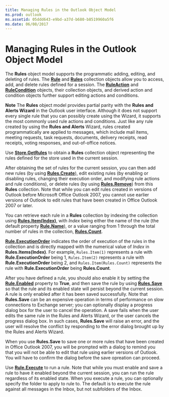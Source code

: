 ```yaml
---
title: Managing Rules in the Outlook Object Model
ms.prod: outlook
ms.assetid: 05ddd643-e9bd-a37d-b680-b8519960a5f6
ms.date: 06/08/2017
---
```



# Managing Rules in the Outlook Object Model

The **Rules** object model supports the programmatic adding, editing, and deleting of rules. The **[Rule](rule-object-outlook.md)** and **[Rules](rules-object-outlook.md)** collection objects allow you to access, add, and delete rules defined for a session. The **[RuleAction](ruleaction-object-outlook.md)** and **[RuleCondition](rulecondition-object-outlook.md)** objects, their collection objects, and derived action and condition objects further support editing actions and conditions.


 **Note**  The **Rules** object model provides partial parity with the **Rules and Alerts Wizard** in the Outlook user interface. Although it does not support every single rule that you can possibly create using the Wizard, it supports the most commonly used rule actions and conditions. Just like any rule created by using the **Rules and Alerts** Wizard, rules created programmatically are applied to messages, which include mail items, meeting requests, task requests, documents, delivery receipts, read receipts, voting responses, and out-of-office notices.


Use **[Store.GetRules](store-getrules-method-outlook.md)** to obtain a **Rules** collection object representing the rules defined for the store used in the current session.

After obtaining the set of rules for the current session, you can then add new rules (by using **[Rules.Create](rules-create-method-outlook.md)**), edit existing rules (by enabling or disabling rules, changing their execution order, and modifying rule actions and rule conditions), or delete rules (by using **[Rules.Remove](rules-remove-method-outlook.md)**) from this **Rules** collection. Note that while you can edit rules created in versions of Outlook before Microsoft Office Outlook 2007, you cannot use earlier versions of Outlook to edit rules that have been created in Office Outlook 2007 or later.

You can retrieve each rule in a **Rules** collection by indexing the collection using **[Rules.Item(Index)](rules-item-method-outlook.md)**, with  _Index_ being either the name of the rule (the default property **[Rule.Name](rule-name-property-outlook.md)**), or a value ranging from 1 through the total number of rules in the collection, **[Rules.Count](rules-count-property-outlook.md)**. 

**[Rule.ExecutionOrder](rule-executionorder-property-outlook.md)** indicates the order of execution of the rules in the collection and is directly mapped with the numerical value of _Index_ in **Rules.Items(Index)**. For example,  `Rules.Item(1)` represents a rule with **Rule.ExecutionOrder** being 1, `Rules.Item(2)` represents a rule with **Rule.ExecutionOrder** being 2, and `Rules.Item(Rules.Count)` represents the rule with **Rule.ExecutionOrder** being **Rules.Count**.

After you have defined a rule, you should also enable it by setting the **[Rule.Enabled](rule-enabled-property-outlook.md)** property to **True**, and then save the rule by using **[Rules.Save](rules-save-method-outlook.md)** so that the rule and its enabled state will persist beyond the current session. A rule is only enabled after it has been saved successfully. Note that **Rules.Save** can be an expensive operation in terms of performance on slow connections to Exchange server; you can optionally display a progress dialog box for the user to cancel the operation. A save fails when the user edits the same rule in the Rules and Alerts Wizard, or the user cancels the progress dialog box. In such cases, **Rules.Save** will raise an error, and the user will resolve the conflict by responding to the error dialog brought up by the Rules and Alerts Wizard.

When you use **Rules.Save** to save one or more rules that have been created in Office Outlook 2007, you will be prompted with a dialog to remind you that you will not be able to edit that rule using earlier versions of Outlook. You will have to confirm the dialog before the save opreation can proceed.

Use **[Rule.Execute](rule-execute-method-outlook.md)** to run a rule. Note that while you must enable and save a rule to have it enabled beyond the current session, you can run the rule regardless of its enabled state. When you execute a rule, you can optionally specify the folder to apply to rule to. The default is to execute the rule against all messages in the Inbox, but not subfolders of the Inbox.

